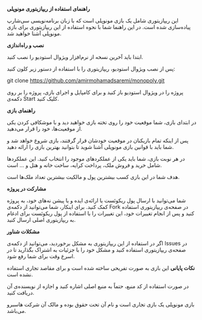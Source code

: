 **راهنمای استفاده از ریپازیتوری مونوپلی**

این ریپازیتوری شامل یک بازی مونوپلی است که با زبان برنامه‌نویسی سی‌شارپ پیاده‌سازی شده است. در این راهنما شما با نحوه استفاده از این ریپازیتوری برای بازی مونوپلی آشنا خواهید شد.

**نصب و راه‌اندازی**

ابتدا باید آخرین نسخه از نرم‌افزار ویژوال استودیو را نصب کنید.

پس از نصب ویژوال استودیو، ریپازیتوری را با استفاده از دستور زیر کلون کنید:

git clone https://github.com/amirmohamadsaremi/monopoly.git

پروژه را در ویژوال استودیو باز کنید و برای کامپایل و اجرای بازی، پروژه را بر روی دکمه‌ی Start کلیک کنید.

**راهنمای بازی**

در ابتدای بازی، شما موقعیت خود را روی تخته بازی خواهید دید و با موشکافی کردن یکی از موقعیت‌ها، خود را قرار می‌دهید.

پس از اینکه تمام بازیکنان در موقعیت خودشان قرار گرفتند، بازی شروع خواهد شد و شما باید با قوانین بازی مونوپلی آشنا شوید تا بتوانید بهترین بازی را ارائه دهید.

در هر نوبت بازی، شما باید یکی از عملکردهای موجود را انتخاب کنید. این عملکردها شامل خرید و فروش ملک، پرداخت کرایه، ساخت خانه و هتل و ... است.

هدف شما در این بازی کسب بیشترین پول و مالکیت بیشترین تعداد ملک‌ها است.

**مشارکت در پروژه**

شما می‌توانید با ارسال پول ریکوئست یا ارائه‌ی ایده و یا پیشن
نه‌های خود، به پروژه کمک کنید. برای اینکار، شما می‌توانید از دکمه‌ی Fork در صفحه‌ی ریپازیتوری استفاده کنید و پس از انجام تغییرات خود، این تغییرات را با استفاده از پول ریکوئست برای ادغام به ریپازیتوری اصلی ارسال کنید.

**مشکلات شناور**

اگر در استفاده از این ریپازیتوری به مشکل برخوردید، می‌توانید از دکمه‌ی Issues در صفحه‌ی ریپازیتوری استفاده کنید و مشکل خود را با جزئیات به اشتراک بگذارید تا در اسرع وقت برای شما رفع شود.

**نکات پایانی**
این بازی به صورت تفریحی ساخته شده است و برای مقاصد تجاری استفاده نشده است.

در صورت استفاده از کد منبع، حتماً به منبع اصلی اشاره کنید و اجازه از نویسنده‌ی آن دریافت کنید.

بازی مونوپلی یک بازی تجاری است و نام آن تحت حقوق بوده و مالک آن شرکت هاسبرو می‌باشد.
